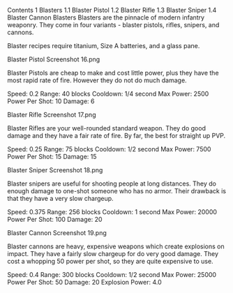 Contents
1 Blasters
1.1 Blaster Pistol
1.2 Blaster Rifle
1.3 Blaster Sniper
1.4 Blaster Cannon
Blasters
Blasters are the pinnacle of modern infantry weaponry. They come in four variants - blaster pistols, rifles, snipers, and cannons.

Blaster recipes require titanium, Size A batteries, and a glass pane.

Blaster Pistol
Screenshot 16.png

Blaster Pistols are cheap to make and cost little power, plus they have the most rapid rate of fire. However they do not do much damage.

Speed: 0.2 Range: 40 blocks Cooldown: 1/4 second Max Power: 2500 Power Per Shot: 10 Damage: 6

Blaster Rifle
Screenshot 17.png

Blaster Rifles are your well-rounded standard weapon. They do good damage and they have a fair rate of fire. By far, the best for straight up PVP.

Speed: 0.25 Range: 75 blocks Cooldown: 1/2 second Max Power: 7500 Power Per Shot: 15 Damage: 15

Blaster Sniper
Screenshot 18.png

Blaster snipers are useful for shooting people at long distances. They do enough damage to one-shot someone who has no armor. Their drawback is that they have a very slow chargeup.

Speed: 0.375 Range: 256 blocks Cooldown: 1 second Max Power: 20000 Power Per Shot: 100 Damage: 20

Blaster Cannon
Screenshot 19.png

Blaster cannons are heavy, expensive weapons which create explosions on impact. They have a fairly slow chargeup for do very good damage. They cost a whopping 50 power per shot, so they are quite expensive to use.

Speed: 0.4 Range: 300 blocks Cooldown: 1/2 second Max Power: 25000 Power Per Shot: 50 Damage: 20 Explosion Power: 4.0